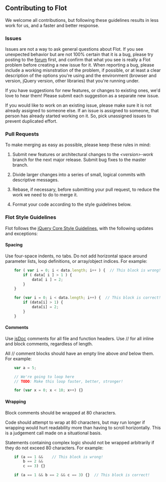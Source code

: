## Contributing to Flot ##

We welcome all contributions, but following these guidelines results in less
work for us, and a faster and better response.

### Issues ###

Issues are not a way to ask general questions about Flot. If you see unexpected
behavior but are not 100% certain that it is a bug, please try posting to the
[forum](http://groups.google.com/group/flot-graphs) first, and confirm that
what you see is really a Flot problem before creating a new issue for it.  When
reporting a bug, please include a working misnstration of the problem, if
possible, or at least a clear description of the options you're using and the
environment (browser and version, jQuery version, other libraries) that you're
running under.

If you have suggestions for new features, or changes to existing ones, we'd
love to hear them! Please submit each suggestion as a separate new issue.

If you would like to work on an existing issue, please make sure it is not
already assigned to someone else. If an issue is assigned to someone, that
person has already started working on it. So, pick unassigned issues to prevent
duplicated effort.

### Pull Requests ###

To make merging as easy as possible, please keep these rules in mind:

 1. Submit new features or architectural changes to the *&lt;version&gt;-work*
    branch for the next major release.  Submit bug fixes to the master branch.

 2. Divide larger changes into a series of small, logical commits with
    descriptive messages.

 3. Rebase, if necessary, before submitting your pull request, to reduce the
    work we need to do to merge it.

 4. Format your code according to the style guidelines below.

### Flot Style Guidelines ###

Flot follows the [jQuery Core Style Guidelines](http://docs.jquery.com/JQuery_Core_Style_Guidelines),
with the following updates and exceptions:

#### Spacing ####

Use four-space indents, no tabs.  Do not add horizontal space around parameter
lists, loop definitions, or array/object indices. For example:

```js
    for ( var i = 0; i < data.length; i++ ) {  // This block is wrong!
        if ( data[ i ] > 1 ) {
            data[ i ] = 2;
        }
    }

    for (var i = 0; i < data.length; i++) {  // This block is correct!
        if (data[i] > 1) {
            data[i] = 2;
        }
    }
```

#### Comments ####

Use [jsDoc](http://usejsdoc.org) comments for all file and function headers.
Use // for all inline and block comments, regardless of length.

All // comment blocks should have an empty line above *and* below them. For
example:

```js
    var a = 5;

    // We're going to loop here
    // TODO: Make this loop faster, better, stronger!

    for (var x = 0; x < 10; x++) {}
```

#### Wrapping ####

Block comments should be wrapped at 80 characters.

Code should attempt to wrap at 80 characters, but may run longer if wrapping
would hurt readability more than having to scroll horizontally.  This is a
judgement call made on a situational basis.

Statements containing complex logic should not be wrapped arbitrarily if they
do not exceed 80 characters. For example:

```js
    if (a == 1 &&    // This block is wrong!
        b == 2 &&
        c == 3) {}

    if (a == 1 && b == 2 && c == 3) {}  // This block is correct!
```
